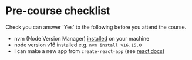 # Pre-course checklist

Check you can answer 'Yes' to the following before you attend the course.

+ nvm (Node Version Manager) [installed](https://github.com/nvm-sh/nvm#installing-and-updating=) on your machine 
+ node version v16 installed e.g. `nvm install v16.15.0`
+ I can make a new app from `create-react-app` (see [react docs](https://reactjs.org/docs/create-a-new-react-app.html))